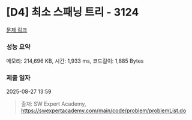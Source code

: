 # [D4] 최소 스패닝 트리 - 3124 

[문제 링크](https://swexpertacademy.com/main/code/problem/problemDetail.do?contestProbId=AV_mSnmKUckDFAWb) 

### 성능 요약

메모리: 214,696 KB, 시간: 1,933 ms, 코드길이: 1,885 Bytes

### 제출 일자

2025-08-27 13:59



> 출처: SW Expert Academy, https://swexpertacademy.com/main/code/problem/problemList.do